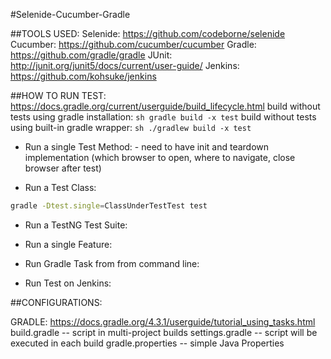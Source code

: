 #Selenide-Cucumber-Gradle

##TOOLS USED:
Selenide: https://github.com/codeborne/selenide
Cucumber: https://github.com/cucumber/cucumber
Gradle: https://github.com/gradle/gradle
JUnit: http://junit.org/junit5/docs/current/user-guide/
Jenkins: https://github.com/kohsuke/jenkins

##HOW TO RUN TEST:
https://docs.gradle.org/current/userguide/build_lifecycle.html
build without tests using gradle installation: ```sh gradle build -x test```
build without tests using built-in gradle wrapper: ```sh ./gradlew build -x test```


* Run a single Test Method:
        - need to have init and teardown implementation (which browser to open, where to navigate, close browser after test)

* Run a Test Class:
```sh
gradle -Dtest.single=ClassUnderTestTest test
```

* Run a TestNG Test Suite:

* Run a single Feature:

* Run Gradle Task from from command line:

* Run Test on Jenkins:



##CONFIGURATIONS:

GRADLE:
https://docs.gradle.org/4.3.1/userguide/tutorial_using_tasks.html
build.gradle -- script in multi-project builds
settings.gradle -- script will be executed in each build
gradle.properties -- simple Java Properties




